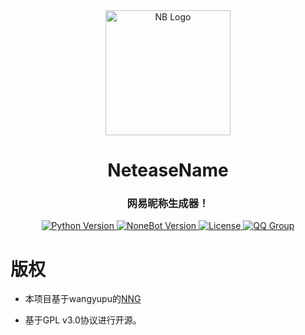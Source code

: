 <div align="center">
  <a>
    <img src="https://github.com/user-attachments/assets/b5162036-5b17-4cf4-b0cb-8ec842a71bc6" width="200" alt="NB Logo">
  </a>
  <h1>NeteaseName</h1>
  <h3>网易昵称生成器！</h3>

  <p>
    <a href="https://www.python.org/">
      <img src="https://img.shields.io/badge/python->=3.10-blue?logo=python&style=flat-square" alt="Python Version">
    </a>
    <a href="https://nonebot.dev/">
      <img src="https://img.shields.io/badge/nonebot2->=2.4.2-blue?style=flat-square" alt="NoneBot Version">
    </a>
    <a href="LICENSE">
      <img src="https://img.shields.io/github/license/JohnRichard4096/nonebot_plugin_suggarchat?style=flat-square" alt="License">
    </a>
    <a href="https://qm.qq.com/q/PFcfb4296m">
      <img src="https://img.shields.io/badge/QQ%E7%BE%A4-1002495699-blue?style=flat-square" alt="QQ Group">
    </a>
  </p>
</div>

# 版权

* 本项目基于wangyupu的[NNG](https://github.com/wang-yupu/netease_mc_name_generator)

* 基于GPL v3.0协议进行开源。
